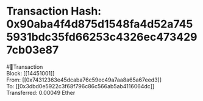 
Transaction Hash: 0x90aba4f4d875d1548fa4d52a7455931bdc35fd66253c4326ec4734297cb03e87
====================================================================================
  
#💸Transaction  
Block: [[14451001]]  
From: [[0x74312363e45dcaba76c59ec49a7aa8a65a67eed3]]  
To: [[0x3dbd0e5922c3f68f796c86c566ab5ab4116064dc]]  
Transferred: 0.00049 Ether